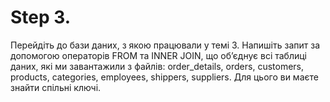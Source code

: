 # Step 3.

Перейдіть до бази даних, з якою працювали у темі 3. Напишіть запит за допомогою операторів FROM та INNER JOIN, що об’єднує всі таблиці даних, які ми завантажили з файлів: order\_details, orders, customers, products, categories, employees, shippers, suppliers. Для цього ви маєте знайти спільні ключі.

```sql
```
